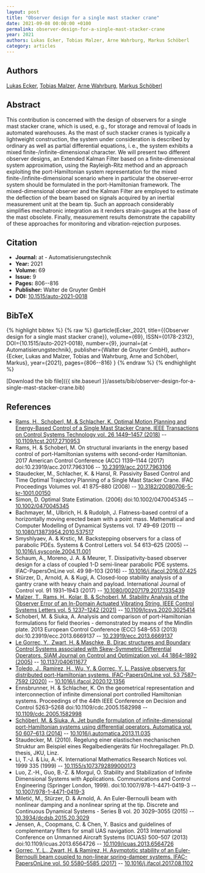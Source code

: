 ```yaml
---
layout: post
title: "Observer design for a single mast stacker crane"
date: 2021-09-08 00:00:00 +0100
permalink: observer-design-for-a-single-mast-stacker-crane
year: 2021
authors: Lukas Ecker, Tobias Malzer, Arne Wahrburg, Markus Schöberl
category: articles
---
```

 
## Authors
[Lukas Ecker](authors/lukas-ecker), [Tobias Malzer](authors/tobias-malzer), [Arne Wahrburg](authors/arne-wahrburg), [Markus Schöberl](authors/markus-schoberl)
 
## Abstract
This contribution is concerned with the design of observers for a single mast stacker crane, which is used, e. g., for storage and removal of loads in automated warehouses. As the mast of such stacker cranes is typically a lightweight construction, the system under consideration is described by ordinary as well as partial differential equations, i. e., the system exhibits a mixed finite-/infinite-dimensional character. We will present two different observer designs, an Extended Kalman Filter based on a finite-dimensional system approximation, using the Rayleigh-Ritz method and an approach exploiting the port-Hamiltonian system representation for the mixed finite-/infinite-dimensional scenario where in particular the observer-error system should be formulated in the port-Hamiltonian framework. The mixed-dimensional observer and the Kalman Filter are employed to estimate the deflection of the beam based on signals acquired by an inertial measurement unit at the beam tip. Such an approach considerably simplifies mechatronic integration as it renders strain-gauges at the base of the mast obsolete. Finally, measurement results demonstrate the capability of these approaches for monitoring and vibration-rejection purposes.
 
## Citation
- **Journal:** at - Automatisierungstechnik
- **Year:** 2021
- **Volume:** 69
- **Issue:** 9
- **Pages:** 806--816
- **Publisher:** Walter de Gruyter GmbH
- **DOI:** [10.1515/auto-2021-0018](https://doi.org/10.1515/auto-2021-0018)
 
## BibTeX
{% highlight bibtex %}
{% raw %}
@article{Ecker_2021,
  title={{Observer design for a single mast stacker crane}},
  volume={69},
  ISSN={0178-2312},
  DOI={10.1515/auto-2021-0018},
  number={9},
  journal={at - Automatisierungstechnik},
  publisher={Walter de Gruyter GmbH},
  author={Ecker, Lukas and Malzer, Tobias and Wahrburg, Arne and Schöberl, Markus},
  year={2021},
  pages={806--816}
}
{% endraw %}
{% endhighlight %}
 
[Download the bib file]({{ site.baseurl }}/assets/bib/observer-design-for-a-single-mast-stacker-crane.bib)
 
## References
- [Rams, H., Schoberl, M. & Schlacher, K. Optimal Motion Planning and Energy-Based Control of a Single Mast Stacker Crane. IEEE Transactions on Control Systems Technology vol. 26 1449–1457 (2018)](optimal-motion-planning-and-energy-based-control-of-a-single-mast-stacker-crane) -- [10.1109/tcst.2017.2710953](https://doi.org/10.1109/tcst.2017.2710953)
- Rams, H. & Schoberl, M. On structural invariants in the energy based control of port-Hamiltonian systems with second-order Hamiltonian. 2017 American Control Conference (ACC) 1139–1144 (2017) doi:10.23919/acc.2017.7963106 -- [10.23919/acc.2017.7963106](https://doi.org/10.23919/acc.2017.7963106)
- Staudecker, M., Schlacher, K. & Hansl, R. Passivity Based Control and Time Optimal Trajectory Planning of a Single Mast Stacker Crane. IFAC Proceedings Volumes vol. 41 875–880 (2008) -- [10.3182/20080706-5-kr-1001.00150](https://doi.org/10.3182/20080706-5-kr-1001.00150)
- Simon, D. Optimal State Estimation. (2006) doi:10.1002/0470045345 -- [10.1002/0470045345](https://doi.org/10.1002/0470045345)
- Bachmayer, M., Ulbrich, H. & Rudolph, J. Flatness-based control of a horizontally moving erected beam with a point mass. Mathematical and Computer Modelling of Dynamical Systems vol. 17 49–69 (2011) -- [10.1080/13873954.2010.537517](https://doi.org/10.1080/13873954.2010.537517)
- Smyshlyaev, A. & Krstic, M. Backstepping observers for a class of parabolic PDEs. Systems &amp; Control Letters vol. 54 613–625 (2005) -- [10.1016/j.sysconle.2004.11.001](https://doi.org/10.1016/j.sysconle.2004.11.001)
- Schaum, A., Moreno, J. A. & Meurer, T. Dissipativity-based observer design for a class of coupled 1-D semi-linear parabolic PDE systems. IFAC-PapersOnLine vol. 49 98–103 (2016) -- [10.1016/j.ifacol.2016.07.425](https://doi.org/10.1016/j.ifacol.2016.07.425)
- Stürzer, D., Arnold, A. & Kugi, A. Closed-loop stability analysis of a gantry crane with heavy chain and payload. International Journal of Control vol. 91 1931–1943 (2017) -- [10.1080/00207179.2017.1335439](https://doi.org/10.1080/00207179.2017.1335439)
- [Malzer, T., Rams, H., Kolar, B. & Schoberl, M. Stability Analysis of the Observer Error of an In-Domain Actuated Vibrating String. IEEE Control Systems Letters vol. 5 1237–1242 (2021)](stability-analysis-of-the-observer-error-of-an-in-domain-actuated-vibrating-string) -- [10.1109/lcsys.2020.3025414](https://doi.org/10.1109/lcsys.2020.3025414)
- Schoberl, M. & Siuka, A. Analysis and comparison of port-Hamiltonian formulations for field theories - demonstrated by means of the Mindlin plate. 2013 European Control Conference (ECC) 548–553 (2013) doi:10.23919/ecc.2013.6669137 -- [10.23919/ecc.2013.6669137](https://doi.org/10.23919/ecc.2013.6669137)
- [Le Gorrec, Y., Zwart, H. & Maschke, B. Dirac structures and Boundary Control Systems associated with Skew-Symmetric Differential Operators. SIAM Journal on Control and Optimization vol. 44 1864–1892 (2005)](dirac-structures-and-boundary-control-systems-associated-with-skew-symmetric-differential-operators) -- [10.1137/040611677](https://doi.org/10.1137/040611677)
- [Toledo, J., Ramirez, H., Wu, Y. & Gorrec, Y. L. Passive observers for distributed port-Hamiltonian systems. IFAC-PapersOnLine vol. 53 7587–7592 (2020)](passive-observers-for-distributed-port-hamiltonian-systems) -- [10.1016/j.ifacol.2020.12.1356](https://doi.org/10.1016/j.ifacol.2020.12.1356)
- Ennsbrunner, H. & Schlacher, K. On the geometrical representation and interconnection of infinite dimensional port controlled Hamiltonian systems. Proceedings of the 44th IEEE Conference on Decision and Control 5263–5268 doi:10.1109/cdc.2005.1582998 -- [10.1109/cdc.2005.1582998](https://doi.org/10.1109/cdc.2005.1582998)
- [Schöberl, M. & Siuka, A. Jet bundle formulation of infinite-dimensional port-Hamiltonian systems using differential operators. Automatica vol. 50 607–613 (2014)](jet-bundle-formulation-of-infinite-dimensional-port-hamiltonian-systems-using-differential-operators) -- [10.1016/j.automatica.2013.11.035](https://doi.org/10.1016/j.automatica.2013.11.035)
- Staudecker, M. (2010). Regelung einer elastischen mechanischen Struktur am Beispiel eines Regalbediengeräts für Hochregallager. Ph.D. thesis, JKU, Linz.
- Li, T.-J. & Liu, A.-K. International Mathematics Research Notices vol. 1999 335 (1999) -- [10.1155/s1073792899000173](https://doi.org/10.1155/s1073792899000173)
- Luo, Z.-H., Guo, B.-Z. & Morgul, O. Stability and Stabilization of Infinite Dimensional Systems with Applications. Communications and Control Engineering (Springer London, 1999). doi:10.1007/978-1-4471-0419-3 -- [10.1007/978-1-4471-0419-3](https://doi.org/10.1007/978-1-4471-0419-3)
- Miletić, M., Stürzer, D. & Arnold, A. An Euler-Bernoulli beam with nonlinear damping and a nonlinear spring at the tip. Discrete and Continuous Dynamical Systems - Series B vol. 20 3029–3055 (2015) -- [10.3934/dcdsb.2015.20.3029](https://doi.org/10.3934/dcdsb.2015.20.3029)
- Jensen, A., Coopmans, C. & Chen, Y. Basics and guidelines of complementary filters for small UAS navigation. 2013 International Conference on Unmanned Aircraft Systems (ICUAS) 500–507 (2013) doi:10.1109/icuas.2013.6564726 -- [10.1109/icuas.2013.6564726](https://doi.org/10.1109/icuas.2013.6564726)
- [Gorrec, Y. L., Zwart, H. & Ramirez, H. Asymptotic stability of an Euler-Bernoulli beam coupled to non-linear spring-damper systems. IFAC-PapersOnLine vol. 50 5580–5585 (2017)](asymptotic-stability-of-an-euler-bernoulli-beam-coupled-to-non-linear-spring-damper-systems) -- [10.1016/j.ifacol.2017.08.1102](https://doi.org/10.1016/j.ifacol.2017.08.1102)

